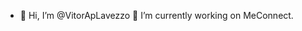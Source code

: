 - 👋 Hi, I’m @VitorApLavezzo
🔨 I’m currently working on MeConnect.

<!---
VitorApLavezzo/VitorApLavezzo is a ✨ special ✨ repository because its `README.md` (this file) appears on your GitHub profile.
You can click the Preview link to take a look at your changes.
--->
